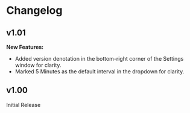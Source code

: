 # Changelog

## v1.01
**New Features:**
- Added version denotation in the bottom-right corner of the Settings window for clarity.
- Marked 5 Minutes as the default interval in the dropdown for clarity.

## v1.00
Initial Release
